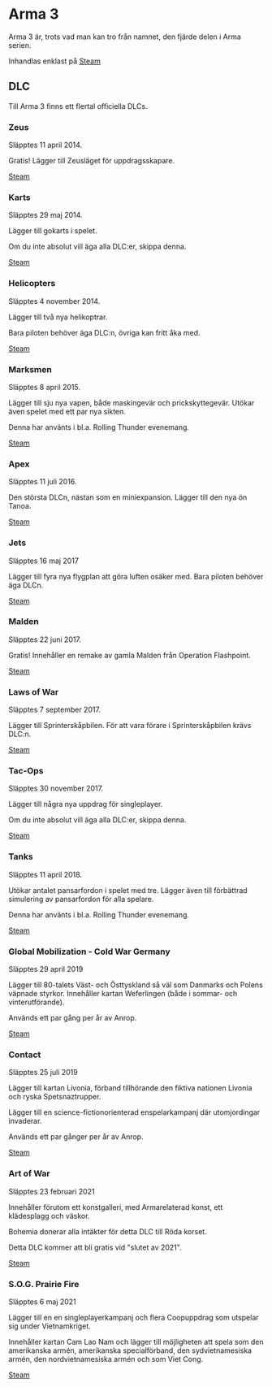 # Arma 3

Arma 3 är, trots vad man kan tro från namnet, den fjärde delen i Arma serien.

Inhandlas enklast på [Steam](https://store.steampowered.com/app/107410/Arma_3/)

## DLC

Till Arma 3 finns ett flertal officiella DLCs.

### Zeus

Släpptes 11 april 2014.

Gratis! Lägger till Zeusläget för uppdragsskapare.

[Steam](https://store.steampowered.com/app/275700/)

### Karts

Släpptes 29 maj 2014.

Lägger till gokarts i spelet.

Om du inte absolut vill äga alla DLC:er, skippa denna.

[Steam](https://store.steampowered.com/app/288520/)

### Helicopters

Släpptes 4 november 2014.

Lägger till två nya helikoptrar.

Bara piloten behöver äga DLC:n, övriga kan fritt åka med.

[Steam](https://store.steampowered.com/app/304380/)

### Marksmen

Släpptes 8 april 2015.

Lägger till sju nya vapen, både maskingevär och prickskyttegevär.
Utökar även spelet med ett par nya sikten.

Denna har använts i bl.a. Rolling Thunder evenemang.

[Steam](https://store.steampowered.com/app/332350/)

### Apex

Släpptes 11 juli 2016.

Den största DLCn, nästan som en miniexpansion.
Lägger till den nya ön Tanoa.

[Steam](https://store.steampowered.com/app/395180/)

### Jets

Släpptes 16 maj 2017

Lägger till fyra nya flygplan att göra luften osäker med. Bara piloten behöver äga DLCn.

[Steam](https://store.steampowered.com/app/601670/)

### Malden

Släpptes 22 juni 2017.

Gratis! Innehåller en remake av gamla Malden från Operation Flashpoint.

[Steam](https://store.steampowered.com/app/639600/)

### Laws of War

Släpptes 7 september 2017.

Lägger till Sprinterskåpbilen. För att vara förare i Sprinterskåpbilen krävs DLC:n.

[Steam](https://store.steampowered.com/app/571710/)

### Tac-Ops

Släpptes 30 november 2017.

Lägger till några nya uppdrag för singleplayer.

Om du inte absolut vill äga alla DLC:er, skippa denna.

[Steam](https://store.steampowered.com/app/744950/)

### Tanks

Släpptes 11 april 2018.

Utökar antalet pansarfordon i spelet med tre.
Lägger även till förbättrad simulering av pansarfordon för alla spelare.

Denna har använts i bl.a. Rolling Thunder evenemang.

[Steam](https://store.steampowered.com/app/798390/)


### Global Mobilization - Cold War Germany

Släpptes 29 april 2019

Lägger till 80-talets Väst- och Östtyskland så väl som Danmarks och Polens väpnade styrkor. Innehåller kartan Weferlingen (både i sommar- och vinterutförande).

Används ett par gång per år av Anrop.

[Steam](https://store.steampowered.com/app/1042220/)

### Contact

Släpptes 25 juli 2019

Lägger till kartan Livonia, förband tillhörande den fiktiva nationen Livonia och ryska Spetsnaztrupper.

Lägger till en science-fictionorienterad enspelarkampanj där utomjordingar invaderar.

Används ett par gånger per år av Anrop.

[Steam](https://store.steampowered.com/app/1021790/)

### Art of War

Släpptes 23 februari 2021

Innehåller förutom ett konstgalleri, med Armarelaterad konst, ett klädesplagg och väskor.

Bohemia donerar alla intäkter för detta DLC till Röda korset.

Detta DLC kommer att bli gratis vid "slutet av 2021".

[Steam](https://store.steampowered.com/app/1325500)

### S.O.G. Prairie Fire

Släpptes 6 maj 2021

Lägger till en en singleplayerkampanj och flera Coopuppdrag som utspelar sig under Vietnamkriget.

Innehåller kartan Cam Lao Nam och lägger till möjligheten att spela som den amerikanska armén, amerikanska specialförband, den sydvietnamesiska armén, den nordvietnamesiska armén och som Viet Cong.

[Steam](https://store.steampowered.com/app/1227700/)
